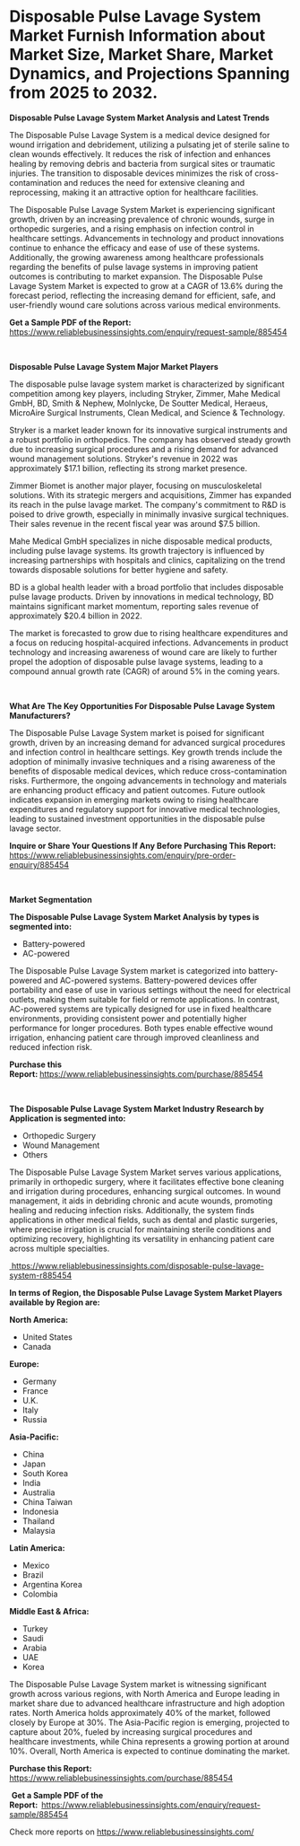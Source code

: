 <p><h1>Disposable Pulse Lavage System Market Furnish Information about Market Size, Market Share, Market Dynamics, and Projections Spanning from 2025 to 2032.</h1></p><p><strong>Disposable Pulse Lavage System Market Analysis and Latest Trends</strong></p>
<p><p>The Disposable Pulse Lavage System is a medical device designed for wound irrigation and debridement, utilizing a pulsating jet of sterile saline to clean wounds effectively. It reduces the risk of infection and enhances healing by removing debris and bacteria from surgical sites or traumatic injuries. The transition to disposable devices minimizes the risk of cross-contamination and reduces the need for extensive cleaning and reprocessing, making it an attractive option for healthcare facilities.</p><p>The Disposable Pulse Lavage System Market is experiencing significant growth, driven by an increasing prevalence of chronic wounds, surge in orthopedic surgeries, and a rising emphasis on infection control in healthcare settings. Advancements in technology and product innovations continue to enhance the efficacy and ease of use of these systems. Additionally, the growing awareness among healthcare professionals regarding the benefits of pulse lavage systems in improving patient outcomes is contributing to market expansion. The Disposable Pulse Lavage System Market is expected to grow at a CAGR of 13.6% during the forecast period, reflecting the increasing demand for efficient, safe, and user-friendly wound care solutions across various medical environments.</p></p>
<p><strong>Get a Sample PDF of the Report:&nbsp;</strong> <a href="https://www.reliablebusinessinsights.com/enquiry/request-sample/885454?utm_campaign=2264&utm_medium=2&utm_source=Github&utm_content=ia&utm_term=03032025&utm_id=disposable-pulse-lavage-system">https://www.reliablebusinessinsights.com/enquiry/request-sample/885454</a></p>
<p>&nbsp;</p>
<p><strong>Disposable Pulse Lavage System Major Market Players</strong></p>
<p><p>The disposable pulse lavage system market is characterized by significant competition among key players, including Stryker, Zimmer, Mahe Medical GmbH, BD, Smith & Nephew, Molnlycke, De Soutter Medical, Heraeus, MicroAire Surgical Instruments, Clean Medical, and Science & Technology. </p><p>Stryker is a market leader known for its innovative surgical instruments and a robust portfolio in orthopedics. The company has observed steady growth due to increasing surgical procedures and a rising demand for advanced wound management solutions. Stryker's revenue in 2022 was approximately $17.1 billion, reflecting its strong market presence.</p><p>Zimmer Biomet is another major player, focusing on musculoskeletal solutions. With its strategic mergers and acquisitions, Zimmer has expanded its reach in the pulse lavage market. The company's commitment to R&D is poised to drive growth, especially in minimally invasive surgical techniques. Their sales revenue in the recent fiscal year was around $7.5 billion.</p><p>Mahe Medical GmbH specializes in niche disposable medical products, including pulse lavage systems. Its growth trajectory is influenced by increasing partnerships with hospitals and clinics, capitalizing on the trend towards disposable solutions for better hygiene and safety.</p><p>BD is a global health leader with a broad portfolio that includes disposable pulse lavage products. Driven by innovations in medical technology, BD maintains significant market momentum, reporting sales revenue of approximately $20.4 billion in 2022. </p><p>The market is forecasted to grow due to rising healthcare expenditures and a focus on reducing hospital-acquired infections. Advancements in product technology and increasing awareness of wound care are likely to further propel the adoption of disposable pulse lavage systems, leading to a compound annual growth rate (CAGR) of around 5% in the coming years.</p></p>
<p>&nbsp;</p>
<p><strong>What Are The Key Opportunities For Disposable Pulse Lavage System Manufacturers?</strong></p>
<p><p>The Disposable Pulse Lavage System market is poised for significant growth, driven by an increasing demand for advanced surgical procedures and infection control in healthcare settings. Key growth trends include the adoption of minimally invasive techniques and a rising awareness of the benefits of disposable medical devices, which reduce cross-contamination risks. Furthermore, the ongoing advancements in technology and materials are enhancing product efficacy and patient outcomes. Future outlook indicates expansion in emerging markets owing to rising healthcare expenditures and regulatory support for innovative medical technologies, leading to sustained investment opportunities in the disposable pulse lavage sector.</p></p>
<p><strong>Inquire or Share Your Questions If Any Before Purchasing This Report:</strong> <a href="https://www.reliablebusinessinsights.com/enquiry/pre-order-enquiry/885454?utm_campaign=2264&utm_medium=2&utm_source=Github&utm_content=ia&utm_term=03032025&utm_id=disposable-pulse-lavage-system">https://www.reliablebusinessinsights.com/enquiry/pre-order-enquiry/885454</a></p>
<p>&nbsp;</p>
<p><strong>Market Segmentation</strong></p>
<p><strong>The Disposable Pulse Lavage System Market Analysis by types is segmented into:</strong></p>
<p><ul><li>Battery-powered</li><li>AC-powered</li></ul></p>
<p><p>The Disposable Pulse Lavage System market is categorized into battery-powered and AC-powered systems. Battery-powered devices offer portability and ease of use in various settings without the need for electrical outlets, making them suitable for field or remote applications. In contrast, AC-powered systems are typically designed for use in fixed healthcare environments, providing consistent power and potentially higher performance for longer procedures. Both types enable effective wound irrigation, enhancing patient care through improved cleanliness and reduced infection risk.</p></p>
<p><strong>Purchase this Report:&nbsp;</strong><a href="https://www.reliablebusinessinsights.com/purchase/885454?utm_campaign=2264&utm_medium=2&utm_source=Github&utm_content=ia&utm_term=03032025&utm_id=disposable-pulse-lavage-system">https://www.reliablebusinessinsights.com/purchase/885454</a></p>
<p>&nbsp;</p>
<p><strong>The Disposable Pulse Lavage System Market Industry Research by Application is segmented into:</strong></p>
<p><ul><li>Orthopedic Surgery</li><li>Wound Management</li><li>Others</li></ul></p>
<p><p>The Disposable Pulse Lavage System Market serves various applications, primarily in orthopedic surgery, where it facilitates effective bone cleaning and irrigation during procedures, enhancing surgical outcomes. In wound management, it aids in debriding chronic and acute wounds, promoting healing and reducing infection risks. Additionally, the system finds applications in other medical fields, such as dental and plastic surgeries, where precise irrigation is crucial for maintaining sterile conditions and optimizing recovery, highlighting its versatility in enhancing patient care across multiple specialties.</p></p>
<p><a href="https://www.reliablebusinessinsights.com/disposable-pulse-lavage-system-r885454?utm_campaign=2264&utm_medium=2&utm_source=Github&utm_content=ia&utm_term=03032025&utm_id=disposable-pulse-lavage-system">&nbsp;https://www.reliablebusinessinsights.com/disposable-pulse-lavage-system-r885454</a></p>
<p><strong>In terms of Region, the Disposable Pulse Lavage System Market Players available by Region are:</strong></p>
<p>
    <p> <strong> North America: </strong>
        <ul>
            <li>United States</li>
            <li>Canada</li>
        </ul>
        </p> 
    <p> <strong> Europe: </strong>
        <ul>
            <li>Germany</li>
            <li>France</li>
            <li>U.K.</li>
            <li>Italy</li>
            <li>Russia</li>
        </ul>
        </p> 
    <p> <strong> Asia-Pacific: </strong>
        <ul>
            <li>China</li>
            <li>Japan</li>
            <li>South Korea</li>
            <li>India</li>
            <li>Australia</li>
            <li>China Taiwan</li>
            <li>Indonesia</li>
            <li>Thailand</li>
            <li>Malaysia</li>
        </ul>
        </p> 
    <p> <strong> Latin America: </strong>
        <ul>
            <li>Mexico</li>
            <li>Brazil</li>
            <li>Argentina Korea</li>
            <li>Colombia</li>
        </ul>
        </p> 
    <p> <strong> Middle East & Africa: </strong>
        <ul>
            <li>Turkey</li>
            <li>Saudi</li>
            <li>Arabia</li>
            <li>UAE</li>
            <li>Korea</li>
        </ul>
    </p>
    </p>
<p><p>The Disposable Pulse Lavage System market is witnessing significant growth across various regions, with North America and Europe leading in market share due to advanced healthcare infrastructure and high adoption rates. North America holds approximately 40% of the market, followed closely by Europe at 30%. The Asia-Pacific region is emerging, projected to capture about 20%, fueled by increasing surgical procedures and healthcare investments, while China represents a growing portion at around 10%. Overall, North America is expected to continue dominating the market.</p></p>
<p><strong>Purchase this Report: </strong><a href="https://www.reliablebusinessinsights.com/purchase/885454?utm_campaign=2264&utm_medium=2&utm_source=Github&utm_content=ia&utm_term=03032025&utm_id=disposable-pulse-lavage-system">https://www.reliablebusinessinsights.com/purchase/885454</a></p>
<p>&nbsp;<strong>Get a Sample PDF of the Report:&nbsp;&nbsp;</strong><a href="https://www.reliablebusinessinsights.com/enquiry/request-sample/885454?utm_campaign=2264&utm_medium=2&utm_source=Github&utm_content=ia&utm_term=03032025&utm_id=disposable-pulse-lavage-system">https://www.reliablebusinessinsights.com/enquiry/request-sample/885454</a></p>
<p><strong></strong></p>
<p>Check more reports on <a href="https://www.reliablebusinessinsights.com/?utm_campaign=2264&utm_medium=2&utm_source=Github&utm_content=ia&utm_term=03032025&utm_id=disposable-pulse-lavage-system">https://www.reliablebusinessinsights.com/</a></p>